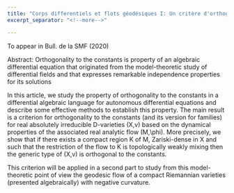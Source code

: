 ```yaml
---
title: "Corps differentiels et flots géodésiques I: Un critère d'orthogonalité aux constantes"
excerpt_separator: "<!--more-->"

---
```

To appear in Bull. de la SMF (2020)

Abstract: Orthogonality to the constants is property of an algebraic differential equation that originated from the model-theoretic study of differential fields and  that expresses remarkable independence properties for its solutions

In this article, we study the property of orthogonality to the constants in a differential algebraic language for autonomous differential equations and describe some effective methods to establish this property. The main result is a criterion for orthogonality to the constants (and its version for families) for real absolutely irreducible  D-varieties (X,v) based on the dynamical properties of the associated real analytic flow  (M,\phi).  More precisely, we show that if there exists  a compact region K of M, Zariski-dense in X and such that the restriction of the flow to K is topologically weakly mixing  then the generic type of (X,v) is orthogonal to the constants.

This criterion will be applied in a second part to study from this model-theoretic point of view the geodesic flow of a compact Riemannian varieties (presented algebraically) with negative curvature. 
